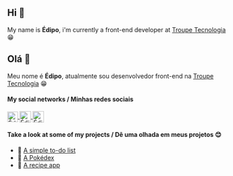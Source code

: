 ## Hi 👋
My name is **Édipo**, i'm currently a front-end developer at [Troupe Tecnologia](https://www.linkedin.com/company/troupe-tecnologia/mycompany/) 😁
<br>
## Olá 👋
Meu nome é **Édipo**, atualmente sou desenvolvedor front-end na [Troupe Tecnologia](https://www.linkedin.com/company/troupe-tecnologia/mycompany/) 😁
<br>
#### My social networks / Minhas redes sociais
<a href="https://www.linkedin.com/in/edipoyurirs/">
    <img align="center" alt="Édipo Yuri - Linkedin" width="24px" src="https://github.com/TheDudeThatCode/TheDudeThatCode/blob/master/Assets/Linkedin.svg" />
</a>
<a href="https://twitter.com/EdipoYuri">
    <img align="center" alt="Édipo Yuri - Twitter" width="26px" src="https://github.com/TheDudeThatCode/TheDudeThatCode/blob/master/Assets/Twitter.svg" />
</a>
<a href="mailto:edipoyurirs@gmail.com">
    <img align="center" alt="Édipo Yuri - Gmail" width="26px" src="https://github.com/TheDudeThatCode/TheDudeThatCode/blob/master/Assets/Gmail.svg" />
</a>
<br>

#### Take a look at some of my projects / Dê uma olhada em meus projetos 😊

- 📃 [A simple to-do list](https://github.com/EdipoYuri/todo-react)
- 🧧 [A Pokédex](https://github.com/EdipoYuri/pokedex-react)
- 📕 [A recipe app](https://github.com/EdipoYuri/plate-pallete)
